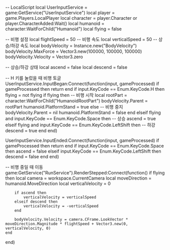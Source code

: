 -- LocalScript
local UserInputService = game:GetService("UserInputService")
local player = game.Players.LocalPlayer
local character = player.Character or player.CharacterAdded:Wait()
local humanoid = character:WaitForChild("Humanoid")
local flying = false

-- 비행 설정
local flightSpeed = 50 -- 비행 속도
local verticalSpeed = 50 -- 상승/하강 속도
local bodyVelocity = Instance.new("BodyVelocity")
bodyVelocity.MaxForce = Vector3.new(100000, 100000, 100000)
bodyVelocity.Velocity = Vector3.zero

-- 상승/하강 상태
local ascend = false
local descend = false

-- H 키를 눌렀을 때 비행 토글
UserInputService.InputBegan:Connect(function(input, gameProcessed)
    if gameProcessed then return end
    if input.KeyCode == Enum.KeyCode.H then
        flying = not flying
        if flying then
            -- 비행 시작
            local rootPart = character:WaitForChild("HumanoidRootPart")
            bodyVelocity.Parent = rootPart
            humanoid.PlatformStand = true
        else
            -- 비행 중지
            bodyVelocity.Parent = nil
            humanoid.PlatformStand = false
        end
    elseif flying and input.KeyCode == Enum.KeyCode.Space then
        -- 상승
        ascend = true
    elseif flying and input.KeyCode == Enum.KeyCode.LeftShift then
        -- 하강
        descend = true
    end
end)

UserInputService.InputEnded:Connect(function(input, gameProcessed)
    if gameProcessed then return end
    if input.KeyCode == Enum.KeyCode.Space then
        ascend = false
    elseif input.KeyCode == Enum.KeyCode.LeftShift then
        descend = false
    end
end)

-- 비행 중일 때 이동
game:GetService("RunService").RenderStepped:Connect(function()
    if flying then
        local camera = workspace.CurrentCamera
        local moveDirection = humanoid.MoveDirection
        local verticalVelocity = 0

        if ascend then
            verticalVelocity = verticalSpeed
        elseif descend then
            verticalVelocity = -verticalSpeed
        end

        bodyVelocity.Velocity = camera.CFrame.LookVector * moveDirection.Magnitude * flightSpeed + Vector3.new(0, verticalVelocity, 0)
    end
end)
